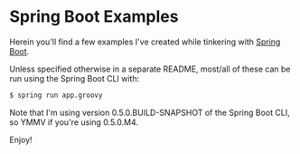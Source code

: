 Spring Boot Examples
====================
Herein you'll find a few examples I've created while tinkering with [Spring Boot](http://projects.spring.io/spring-boot/).

Unless specified otherwise in a separate README, most/all of these can be run using the Spring Boot CLI with:

```sh
$ spring run app.groovy
```

Note that I'm using version 0.5.0.BUILD-SNAPSHOT of the Spring Boot CLI, so YMMV if you're using 0.5.0.M4.

Enjoy!
